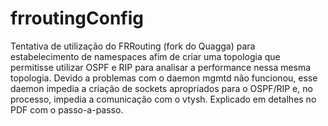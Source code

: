 # frroutingConfig

Tentativa de utilização do FRRouting (fork do Quagga) para estabelecimento de namespaces afim de criar uma topologia que permitisse utilizar OSPF e RIP para analisar a performance nessa mesma topologia. 
Devido a problemas com o daemon mgmtd não funcionou, esse daemon impedia a criação de sockets apropriados para o OSPF/RIP e, no processo, impedia a comunicação com o vtysh. Explicado em detalhes no PDF com o passo-a-passo.
